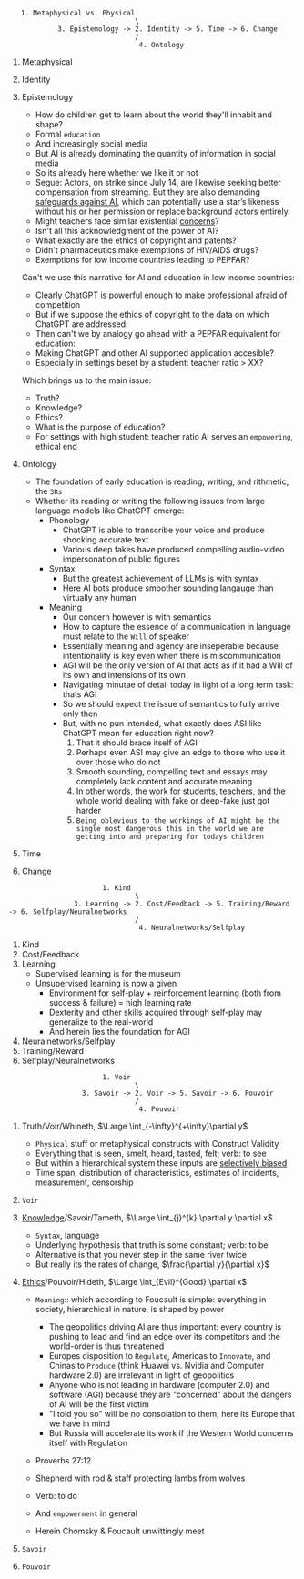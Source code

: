 ```
   1. Metaphysical vs. Physical
                               \
            3. Epistemology -> 2. Identity -> 5. Time -> 6. Change
                               /
                                4. Ontology
```

1. Metaphysical
2. Identity
3. Epistemology
   - How do children get to learn about the world they'll inhabit and shape?
   - Formal `education`
   - And increasingly social media
   - But AI is already dominating the quantity of information in social media
   - So its already here whether we like it or not
   - Segue: Actors, on strike since July 14, are likewise seeking better compensation from streaming. But they are also demanding [safeguards against AI](https://apnews.com/article/hollywood-ai-strike-wga-artificial-intelligence-39ab72582c3a15f77510c9c30a45ffc8), which can potentially use a star’s likeness without his or her permission or replace background actors entirely.
   - Might teachers face similar existential [concerns](https://github.com/abikesa/language/blob/main/README.md)?
   - Isn't all this acknowledgment of the power of AI?
   - What exactly are the ethics of copyright and patents?
   - Didn't pharmaceutics make exemptions of HIV/AIDS drugs?
   - Exemptions for low income countries leading to PEPFAR?

   Can't we use this narrative for AI and education in low income countries:
   - Clearly ChatGPT is powerful enough to make professional afraid of competition
   - But if we suppose the ethics of copyright to the data on which ChatGPT are addressed:
   - Then can't we by analogy go ahead with a PEPFAR equivalent for education:
   - Making ChatGPT and other AI supported application accesible?
   - Especially in settings beset by a student: teacher ratio > XX?

   Which brings us to the main issue:
   - Truth?
   - Knowledge?
   - Ethics?
   - What is the purpose of education?
   - For settings with high student: teacher ratio AI serves an `empowering`, ethical end
5. Ontology
   - The foundation of early education is reading, writing, and rithmetic, the `3Rs`
   - Whether its reading or writing the following issues from large language models like ChatGPT emerge:
     - Phonology
       - ChatGPT is able to transcribe your voice and produce shocking accurate text
       - Various deep fakes have produced compelling audio-video impersonation of public figures
     - Syntax
       - But the greatest achievement of LLMs is with syntax
       - Here AI bots produce smoother sounding langauge than virtually any human
     - Meaning
       - Our concern however is with semantics
       - How to capture the essence of a communication in language must relate to the `Will` of speaker
       - Essentially meaning and agency are inseperable because intentionality is key even when there is miscommunication
       - AGI will be the only version of AI that acts as if it had a Will of its own and intensions of its own
       - Navigating minutae of detail today in light of a long term task: thats AGI
       - So we should expect the issue of semantics to fully arrive only then
       - But, with no pun intended, what exactly does ASI like ChatGPT mean for education right now?
         1. That it should brace itself of AGI
         2. Perhaps even ASI may give an edge to those who use it over those who do not
         3. Smooth sounding, compelling text and essays may completely lack content and accurate meaning
         4. In other words, the work for students, teachers, and the whole world dealing with fake or deep-fake just got harder
         5. `Being oblevious to the workings of AI might be the single most dangerous this in the world we are getting into and preparing for todays children`
7. Time
8. Change

```
                       1. Kind
                               \
                3. Learning -> 2. Cost/Feedback -> 5. Training/Reward -> 6. Selfplay/Neuralnetworks
                               /
                                4. Neuralnetworks/Selfplay
```

1. Kind
2. Cost/Feedback
3. Learning
   - Supervised learning is for the museum
   - Unsupervised learning is now a given
     - Environment for self-play + reinforcement learning (both from success & failure) = high learning rate
     - Dexterity and other skills acquired through self-play may generalize to the real-world
     - And herein lies the foundation for AGI
5. Neuralnetworks/Selfplay
6. Training/Reward
7. Selfplay/Neuralnetworks

```
                       1. Voir
                               \
                  3. Savoir -> 2. Voir -> 5. Savoir -> 6. Pouvoir
                               /
                                4. Pouvoir
```

1. Truth/Voir/Whineth, $\Large \int_{-\infty}^{+\infty}\partial y$
   - `Physical` stuff or metaphysical constructs with Construct Validity
   - Everything that is seen, smelt, heard, tasted, felt; verb: to see
   - But within a hierarchical system these inputs are [selectively biased](https://www.nytimes.com/2023/10/18/us/harvard-students-israel-hamas-doxxing.html)
   - Time span, distribution of characteristics, estimates of incidents, measurement, censorship

2. `Voir`
     
3. [Knowledge](https://www.sciencedirect.com/science/article/pii/S266734522300024X)/Savoir/Tameth, $\Large \int_{j}^{k} \partial y \partial x$
   - `Syntax`, language
   - Underlying hypothesis that truth is some constant; verb: to be
   - Alternative is that you never step in the same river twice
   - But really its the rates of change, $\frac{\partial y}{\partial x}$
4. [Ethics](https://www.iesalc.unesco.org/wp-content/uploads/2023/04/ChatGPT-and-Artificial-Intelligence-in-higher-education-Quick-Start-guide_EN_FINAL.pdf)/Pouvoir/Hideth, $\Large \int_{Evil}^{Good} \partial x$
   - `Meaning`:: which according to Foucault is simple: everything in society, hierarchical in nature, is shaped by power
     - The geopolitics driving AI are thus important: every country is pushing to lead and find an edge over its competitors and the world-order is thus threatened
     - Europes disposition to `Regulate`, Americas to `Innovate`, and Chinas to `Produce` (think Huawei vs. Nvidia and Computer hardware 2.0) are irrelevant in light of geopolitics
     - Anyone who is not leading in hardware (computer 2.0) and software (AGI) because they are "concerned" about the dangers of AI will be the first victim
     - "I told you so" will be no consolation to them; here its Europe that we have in mind
     - But Russia will accelerate its work if the Western World concerns itself with Regulation

   - Proverbs 27:12
   - Shepherd with rod & staff protecting lambs from wolves
   - Verb: to do
   - And `empowerment` in general
   - Herein Chomsky & Foucault unwittingly meet
  
5. `Savoir`
6. `Pouvoir`

